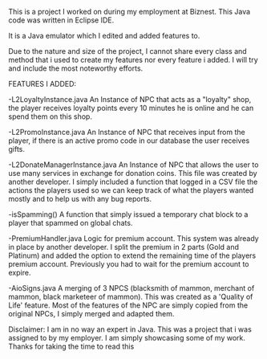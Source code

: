 This is a project I worked on during my employment at Biznest. This Java code was written in Eclipse IDE.

It is a Java emulator which I edited and added features to.

Due to the nature and size of the project, I cannot share every class and method that i used to create my features nor every feature i added. I will try and include the most noteworthy efforts.

FEATURES I ADDED:




-L2LoyaltyInstance.java
An Instance of NPC that acts as a "loyalty" shop, the player receives loyalty points every 10 minutes he is online and he can spend them on this shop.


-L2PromoInstance.java
An Instance of NPC that receives input from the player, if there is an active promo code in our database the user receives gifts.


-L2DonateManagerInstance.java
An Instance of NPC that allows the user to use many services in exchange for donation coins. This file was created by another developer. I simply included a function that logged in a CSV file the actions the players used so we can keep track of what the players wanted mostly and to help us with any bug reports.


-isSpamming()
A function that simply issued a temporary chat block to a player that spammed on global chats.


-PremiumHandler.java
Logic for premium account. This system was already in place by another developer. I split the premium in 2 parts (Gold and Platinum) and added the option to extend the remaining time of the players premium account.
Previously you had to wait for the premium account to expire.


-AioSigns.java
A merging of 3 NPCS (blacksmith of mammon, merchant of mammon, black marketeer of mammon). This was created as a 'Quality of Life' feature. Most of the features of the NPC are simply copied from the original NPCs, I simply merged and adapted them.



Disclaimer: I am in no way an expert in Java. This was a project that i was assigned to by my employer. I am simply showcasing some of my work. Thanks for taking the time to read this
